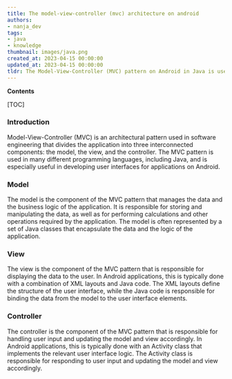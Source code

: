 ```yaml
---
title: The model-view-controller (mvc) architecture on android
authors:
- nanja_dev
tags:
- java
- knowledge
thumbnail: images/java.png
created_at: 2023-04-15 00:00:00
updated_at: 2023-04-15 00:00:00
tldr: The Model-View-Controller (MVC) pattern on Android in Java is used to separate the application`s data and business logic from its user interface.
---
```


**Contents**

[TOC]

### Introduction 
Model-View-Controller (MVC) is an architectural pattern used in software engineering that divides the application into three interconnected components: the model, the view, and the controller. The MVC pattern is used in many different programming languages, including Java, and is especially useful in developing user interfaces for applications on Android.

### Model
The model is the component of the MVC pattern that manages the data and the business logic of the application. It is responsible for storing and manipulating the data, as well as for performing calculations and other operations required by the application. The model is often represented by a set of Java classes that encapsulate the data and the logic of the application.

### View
The view is the component of the MVC pattern that is responsible for displaying the data to the user. In Android applications, this is typically done with a combination of XML layouts and Java code. The XML layouts define the structure of the user interface, while the Java code is responsible for binding the data from the model to the user interface elements.

### Controller
The controller is the component of the MVC pattern that is responsible for handling user input and updating the model and view accordingly. In Android applications, this is typically done with an Activity class that implements the relevant user interface logic. The Activity class is responsible for responding to user input and updating the model and view accordingly.
